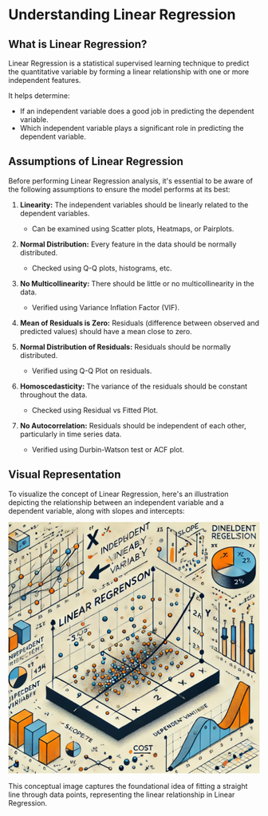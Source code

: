 
# Understanding Linear Regression

## What is Linear Regression?

Linear Regression is a statistical supervised learning technique to predict the quantitative variable 
by forming a linear relationship with one or more independent features.

It helps determine:
- If an independent variable does a good job in predicting the dependent variable.
- Which independent variable plays a significant role in predicting the dependent variable.

## Assumptions of Linear Regression

Before performing Linear Regression analysis, it's essential to be aware of the following assumptions to 
ensure the model performs at its best:

1. **Linearity:** The independent variables should be linearly related to the dependent variables. 
   - Can be examined using Scatter plots, Heatmaps, or Pairplots.

2. **Normal Distribution:** Every feature in the data should be normally distributed. 
   - Checked using Q-Q plots, histograms, etc.

3. **No Multicollinearity:** There should be little or no multicollinearity in the data.
   - Verified using Variance Inflation Factor (VIF).

4. **Mean of Residuals is Zero:** Residuals (difference between observed and predicted values) 
   should have a mean close to zero.

5. **Normal Distribution of Residuals:** Residuals should be normally distributed.
   - Verified using Q-Q Plot on residuals.

6. **Homoscedasticity:** The variance of the residuals should be constant throughout the data.
   - Checked using Residual vs Fitted Plot.

7. **No Autocorrelation:** Residuals should be independent of each other, particularly in time series data.
   - Verified using Durbin-Watson test or ACF plot.

## Visual Representation

To visualize the concept of Linear Regression, here's an illustration depicting the relationship 
between an independent variable and a dependent variable, along with slopes and intercepts:

![Linear Regression Illustration](lr.png)

This conceptual image captures the foundational idea of fitting a straight line through data points, 
representing the linear relationship in Linear Regression.
